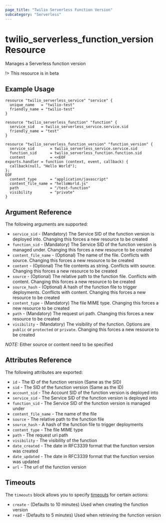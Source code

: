 ```yaml
---
page_title: "Twilio Serverless Function Version"
subcategory: "Serverless"
---
```


# twilio_serverless_function_version Resource

Manages a Serverless function version

!> This resource is in beta

## Example Usage

```hcl
resource "twilio_serverless_service" "service" {
  unique_name   = "twilio-test"
  friendly_name = "twilio-test"
}

resource "twilio_serverless_function" "function" {
  service_sid   = twilio_serverless_service.service.sid
  friendly_name = "test"
}

resource "twilio_serverless_function_version" "function_version" {
  service_sid       = twilio_serverless_service.service.sid
  function_sid      = twilio_serverless_function.function.sid
  content           = <<EOF
exports.handler = function (context, event, callback) {
  callback(null, "Hello World");
};
EOF
  content_type      = "application/javascript"
  content_file_name = "helloWorld.js"
  path              = "/test-function"
  visibility        = "private"
}
```

## Argument Reference

The following arguments are supported:

- `service_sid` - (Mandatory) The Service SID of the function version is deployed into. Changing this forces a new resource to be created
- `function_sid` - (Mandatory) The Service SID of the function version is managed under. Changing this forces a new resource to be created
- `content_file_name` - (Optional) The name of the file. Conflicts with source. Changing this forces a new resource to be created
- `content` - (Optional) The file contents as string. Conflicts with source. Changing this forces a new resource to be created
- `source` - (Optional) The relative path to the function file. Conflicts with content. Changing this forces a new resource to be created
- `source_hash` - (Optional) A hash of the function file to trigger deployments. Conflicts with content. Changing this forces a new resource to be created
- `content_type` - (Mandatory) The file MIME type. Changing this forces a new resource to be created
- `path` - (Mandatory) The request uri path. Changing this forces a new resource to be created
- `visibility` - (Mandatory) The visibility of the function. Options are `public` or `protected` or `private`. Changing this forces a new resource to be created

*NOTE:* Either source or content need to be specified

## Attributes Reference

The following attributes are exported:

- `id` - The ID of the function version (Same as the SID)
- `sid` - The SID of the function version (Same as the ID)
- `account_sid` - The Account SID of the function version is deployed into
- `service_sid` - The Service SID of the function version is deployed into
- `function_sid` - The Service SID of the function version is managed under
- `content_file_name` - The name of the file
- `source` - The relative path to the function file
- `source_hash` - A hash of the function file to trigger deployments
- `content_type` - The file MIME type
- `path` - The request uri path
- `visibility` - The visibility of the function
- `date_created` - The date in RFC3339 format that the function version was created
- `date_updated` - The date in RFC3339 format that the function version was updated
- `url` - The url of the function version

## Timeouts

The `timeouts` block allows you to specify [timeouts](https://www.terraform.io/docs/configuration/resources.html#timeouts) for certain actions:

- `create` - (Defaults to 10 minutes) Used when creating the function version
- `read` - (Defaults to 5 minutes) Used when retrieving the function version
